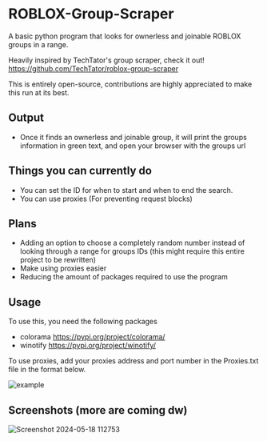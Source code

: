 # ROBLOX-Group-Scraper

A basic python program that looks for ownerless and joinable ROBLOX groups in a range.

Heavily inspired by TechTator's group scraper, check it out! 
https://github.com/TechTator/roblox-group-scraper

This is entirely open-source, contributions are highly appreciated to make this run at its best.

## Output
- Once it finds an ownerless and joinable group, it will print the groups information in green text, and open your browser with the groups url

## Things you can currently do
- You can set the ID for when to start and when to end the search.
- You can use proxies (For preventing request blocks)

## Plans 
- Adding an option to choose a completely random number instead of looking through a range for groups IDs (this might require this entire project to be rewritten)
- Make using proxies easier
- Reducing the amount of packages required to use the program

## Usage
To use this, you need the following packages
- colorama https://pypi.org/project/colorama/
- winotify https://pypi.org/project/winotify/

To use proxies, add your proxies address and port number in the Proxies.txt file in the format below.

![example](https://github.com/ymuuuun/ROBLOX-Group-Scraper/assets/170196194/a5027ffe-e724-4c8c-b0bf-a19aa5dac219)

## Screenshots (more are coming dw)
![Screenshot 2024-05-18 112753](https://github.com/ymuuuun/ROBLOX-Group-Scraper/assets/170196194/424f554d-1ef0-4878-b2a6-e94783169929)
